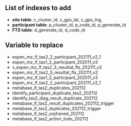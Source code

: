 ## List of indexes to add

- **site table**: c_cluster_id, c_gps_lat, c_gps_lng,
- **participant table**: p_cluster_id, p_code_id, p_generate_id
- **FTS table**: d_generate_id, d_code_id

## Variable to replace

- espen_mz_lf_tas2_2_participant_202111_v2_1
- espen_mz_lf_tas1_2_participant_202011_v3
- v_espen_mz_lf_tas2_3_resultat_fts_202111_v2
- espen_mz_lf_tas2_3_resultat_fts_202111_v2
- espen_mz_lf_tas1_2_participant_202011_v3
- espen_mz_lf_tas2_2_participant_202111_v2_1
- metabase_lf_tas2_duplicates_202112
- identify_participant_duplicate_tas2_202112
- identify_tas2_diag_result_duplicate_202112
- metabase_lf_tas2_result_duplicates_202112_trigger
- metabase_lf_tas2_duplicates_202112_trigger
- metabase_lf_tas2_orphaned_202112
- metabase_lf_tas2_action_todo_202112